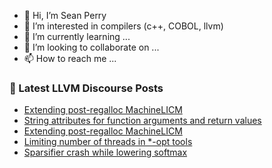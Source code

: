 - 👋 Hi, I’m Sean Perry
- 👀 I’m interested in compilers (c++, COBOL, llvm)
- 🌱 I’m currently learning ...
- 💞️ I’m looking to collaborate on ...
- 📫 How to reach me ...

<!---
s66perry/s66perry is a ✨ special ✨ repository because its `README.md` (this file) appears on your GitHub profile.
You can click the Preview link to take a look at your changes.
--->
### 📕 Latest LLVM Discourse Posts

<!-- DISCOURSE-LLVM:START -->
- [Extending post-regalloc MachineLICM](https://discourse.llvm.org/t/extending-post-regalloc-machinelicm/82725#post_2)
- [String attributes for function arguments and return values](https://discourse.llvm.org/t/string-attributes-for-function-arguments-and-return-values/37357#post_13)
- [Extending post-regalloc MachineLICM](https://discourse.llvm.org/t/extending-post-regalloc-machinelicm/82725#post_1)
- [Limiting number of threads in *-opt tools](https://discourse.llvm.org/t/limiting-number-of-threads-in-opt-tools/82724#post_1)
- [Sparsifier crash while lowering softmax](https://discourse.llvm.org/t/sparsifier-crash-while-lowering-softmax/82721#post_2)
<!-- DISCOURSE-LLVM:END -->
